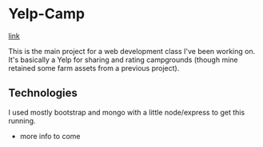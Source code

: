 # Yelp-Camp
[link](https://lagamorpha.github.io/Yelp-Camp/)

This is the main project for a web development class I've been working on.
It's basically a Yelp for sharing and rating campgrounds (though mine retained some farm assets from a previous project).

## Technologies
I used mostly bootstrap and mongo with a little node/express to get this running.
- more info to come
